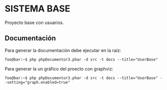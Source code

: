# SISTEMA BASE

Proyecto base con usuarios.

## Documentación

Para generar la documentación debe ejecutar en la raíz:

```console
foo@bar:~$ php phpDocumentor3.phar -d src -t docs --title="UserBase"
```

Para generar la un gráfico del proecto con graphviz:

```console
foo@bar:~$ php phpDocumentor3.phar -d src -t docs --title="UserBase" --setting="graph.enabled=true"
```
